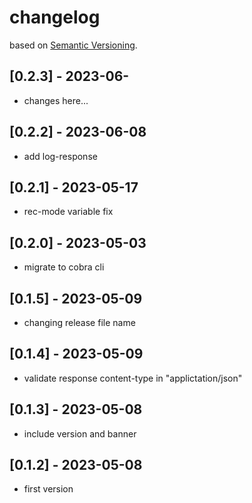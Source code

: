 # changelog
based on [Semantic Versioning](https://semver.org/spec/v2.0.0.html).   

## [0.2.3] - 2023-06-
- changes here...
## [0.2.2] - 2023-06-08
- add log-response
## [0.2.1] - 2023-05-17
- rec-mode variable fix
## [0.2.0] - 2023-05-03
- migrate to cobra cli
## [0.1.5] - 2023-05-09
- changing release file name
## [0.1.4] - 2023-05-09
- validate response content-type in "applictation/json"
## [0.1.3] - 2023-05-08
- include version and banner
## [0.1.2] - 2023-05-08
- first version